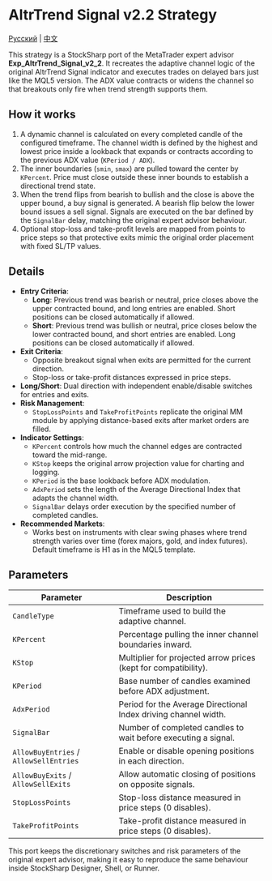 # AltrTrend Signal v2.2 Strategy
[Русский](README_ru.md) | [中文](README_cn.md)

This strategy is a StockSharp port of the MetaTrader expert advisor **Exp_AltrTrend_Signal_v2_2**. It recreates the adaptive
channel logic of the original AltrTrend Signal indicator and executes trades on delayed bars just like the MQL5 version. The
ADX value contracts or widens the channel so that breakouts only fire when trend strength supports them.

## How it works

1. A dynamic channel is calculated on every completed candle of the configured timeframe. The channel width is defined by the
   highest and lowest price inside a lookback that expands or contracts according to the previous ADX value (`KPeriod / ADX`).
2. The inner boundaries (`smin`, `smax`) are pulled toward the center by `KPercent`. Price must close outside these inner
   bounds to establish a directional trend state.
3. When the trend flips from bearish to bullish and the close is above the upper bound, a buy signal is generated. A bearish
   flip below the lower bound issues a sell signal. Signals are executed on the bar defined by the `SignalBar` delay, matching
the original expert advisor behaviour.
4. Optional stop-loss and take-profit levels are mapped from points to price steps so that protective exits mimic the original
   order placement with fixed SL/TP values.

## Details

- **Entry Criteria**:
  - **Long**: Previous trend was bearish or neutral, price closes above the upper contracted bound, and long entries are
    enabled. Short positions can be closed automatically if allowed.
  - **Short**: Previous trend was bullish or neutral, price closes below the lower contracted bound, and short entries are
    enabled. Long positions can be closed automatically if allowed.
- **Exit Criteria**:
  - Opposite breakout signal when exits are permitted for the current direction.
  - Stop-loss or take-profit distances expressed in price steps.
- **Long/Short**: Dual direction with independent enable/disable switches for entries and exits.
- **Risk Management**:
  - `StopLossPoints` and `TakeProfitPoints` replicate the original MM module by applying distance-based exits after market
    orders are filled.
- **Indicator Settings**:
  - `KPercent` controls how much the channel edges are contracted toward the mid-range.
  - `KStop` keeps the original arrow projection value for charting and logging.
  - `KPeriod` is the base lookback before ADX modulation.
  - `AdxPeriod` sets the length of the Average Directional Index that adapts the channel width.
  - `SignalBar` delays order execution by the specified number of completed candles.
- **Recommended Markets**:
  - Works best on instruments with clear swing phases where trend strength varies over time (forex majors, gold, and index
    futures). Default timeframe is H1 as in the MQL5 template.

## Parameters

| Parameter | Description |
|-----------|-------------|
| `CandleType` | Timeframe used to build the adaptive channel. |
| `KPercent` | Percentage pulling the inner channel boundaries inward. |
| `KStop` | Multiplier for projected arrow prices (kept for compatibility). |
| `KPeriod` | Base number of candles examined before ADX adjustment. |
| `AdxPeriod` | Period for the Average Directional Index driving channel width. |
| `SignalBar` | Number of completed candles to wait before executing a signal. |
| `AllowBuyEntries` / `AllowSellEntries` | Enable or disable opening positions in each direction. |
| `AllowBuyExits` / `AllowSellExits` | Allow automatic closing of positions on opposite signals. |
| `StopLossPoints` | Stop-loss distance measured in price steps (0 disables). |
| `TakeProfitPoints` | Take-profit distance measured in price steps (0 disables). |

This port keeps the discretionary switches and risk parameters of the original expert advisor, making it easy to reproduce the
same behaviour inside StockSharp Designer, Shell, or Runner.